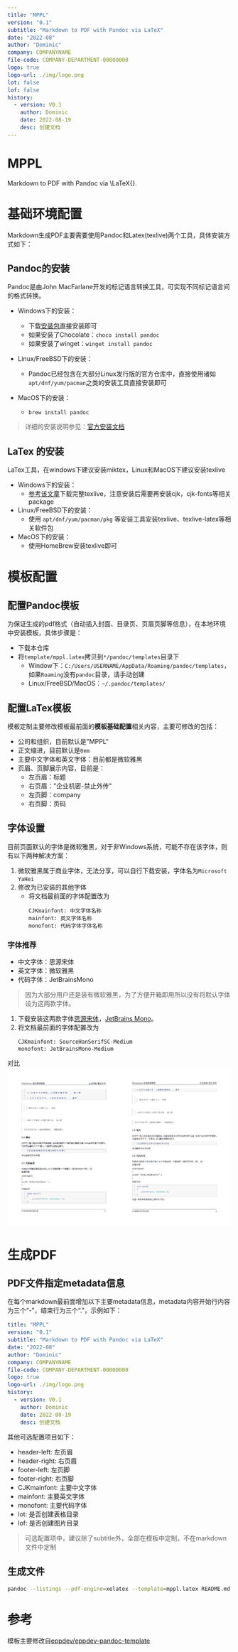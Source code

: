 ```yaml
---
title: "MPPL"
version: "0.1"
subtitle: "Markdown to PDF with Pandoc via LaTeX"
date: "2022-08"
author: "Dominic"
company: COMPANYNAME
file-code: COMPANY-DEPARTMENT-00000000
logo: true
logo-url: ./img/logo.png
lot: false
lof: false
history:
  - version: V0.1
    author: Dominic
    date: 2022-08-19
    desc: 创建文档
---
```


# MPPL

Markdown to PDF with Pandoc via \LaTeX{}.

# 基础环境配置

Markdown生成PDF主要需要使用Pandoc和Latex(texlive)两个工具，具体安装方式如下：

## Pandoc的安装

Pandoc是由John MacFarlane开发的标记语言转换工具，可实现不同标记语言间的格式转换。

-  Windows下的安装：
    - 下载[安装包](https://github.com/jgm/pandoc/releases)直接安装即可
    - 如果安装了Chocolate：`choco install pandoc`
    - 如果安装了winget：`winget install pandoc`

-  Linux/FreeBSD下的安装：
    - Pandoc已经包含在大部分Linux发行版的官方仓库中，直接使用诸如`apt/dnf/yum/pacman`之类的安装工具直接安装即可
  
-  MacOS下的安装：
    - `brew install pandoc`

> 详细的安装说明参见：[官方安装文档](https://pandoc.org/installing.html)

## LaTex 的安装

LaTex工具，在windows下建议安装miktex，Linux和MacOS下建议安装texlive

- Windows下的安装：
    - [参考该文章](https://zhuanlan.zhihu.com/p/41855480)下载完整texlive，注意安装后需要再安装cjk，cjk-fonts等相关package
- Linux/FreeBSD下的安装：
    - 使用 `apt/dnf/yum/pacman/pkg` 等安装工具安装texlive、texlive-latex等相关软件包
- MacOS下的安装：
    - 使用HomeBrew安装texlive即可

# 模板配置

## 配置Pandoc模板

为保证生成的pdf格式（自动插入封面、目录页、页眉页脚等信息），在本地环境中安装模板，具体步骤是：

- 下载本仓库
- 将`template/mppl.latex`拷贝到`*/pandoc/templates`目录下
    - Window下：`C:/Users/USERNAME/AppData/Roaming/pandoc/templates`，如果`Roaming`没有`pandoc`目录，请手动创建
  - Linux/FreeBSD/MacOS：`~/.pandoc/templates/`

## 配置LaTex模板

模板定制主要修改模板最前面的**模板基础配置**相关内容，主要可修改的包括：

- 公司和组织，目前默认是"MPPL"
- 正文缩进，目前默认是`0em`
-  主要中文字体和英文字体：目前都是微软雅黑
-  页眉、页脚展示内容，目前是：
   -  左页眉：标题
   -  右页眉："企业机密-禁止外传"
   -  左页脚：company
   -  右页脚：页码

## 字体设置

目前页面默认的字体是微软雅黑，对于非Windows系统，可能不存在该字体，则有以下两种解决方案：

1. 微软雅黑属于商业字体，无法分享，可以自行下载安装，字体名为`Microsoft YaHei`
1. 修改为已安装的其他字体
    - 将文档最前面的字体配置改为
        ```
        CJKmainfont: 中文字体名称
        mainfont: 英文字体名称
        monofont: 代码字体字体名称
        ```
### 字体推荐

- 中文字体：思源宋体
- 英文字体：微软雅黑
- 代码字体：JetBrainsMono

> 因为大部分用户还是装有微软雅黑，为了方便开箱即用所以没有将默认字体设为这两款字体。

1. 下载安装这两款字体[思源宋体](https://source.typekit.com/source-han-serif/cn/)，[JetBrains Mono](https://www.jetbrains.com/lp/mono/)。
1. 将文档最前面的字体配置改为
    ```
    CJKmainfont: SourceHanSerifSC-Medium
    monofont: JetBrainsMono-Medium
    ```

对比
![](./img/compare.png)

# 生成PDF

## PDF文件指定metadata信息


在每个markdown最前面增加以下主要metadata信息，metadata内容开始行内容为三个“-”，结束行为三个“.”，示例如下：

```yml
title: "MPPL"
version: "0.1"
subtitle: "Markdown to PDF with Pandoc via LaTeX"
date: "2022-08"
author: "Dominic"
company: COMPANYNAME
file-code: COMPANY-DEPARTMENT-00000000
logo: true
logo-url: ./img/logo.png
history:
  - version: V0.1
    author: Dominic
    date: 2022-08-19
    desc: 创建文档
```

其他可选配置项目如下：

- header-left: 左页眉
- header-right: 右页眉
- footer-left: 左页脚
- footer-right: 右页脚
-  CJKmainfont: 主要中文字体
-  mainfont: 主要英文字体
-  monofont: 主要代码字体
-  lot: 是否创建表格目录
-  lof: 是否创建图片目录

> 可选配置项中，建议除了subtitle外，全部在模板中定制，不在markdown文件中定制

## 生成文件

```bash
pandoc --listings --pdf-engine=xelatex --template=mppl.latex README.md -o README.pdf
```

# 参考

模板主要修改自[eppdev/eppdev-pandoc-template](https://github.com/eppdev/eppdev-pandoc-template)